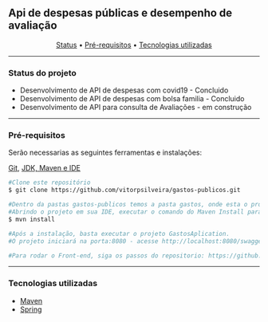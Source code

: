 ## Api de despesas públicas e desempenho de avaliação

<p align="center">
 <a href="#status">Status</a> •
 <a href="#pre-requisitos">Pré-requisitos</a> • 
 <a href="#tecnologias">Tecnologias utilizadas</a>
</p>

------------

<h3 id="status"> Status do projeto </h3>

- Desenvolvimento de API de despesas com covid19 - Concluido
- Desenvolvimento de API de despesas com bolsa familia - Concluido
- Desenvolvimento de API para consulta de Avaliações - em construção

------------

<h3 id="pre-requisitos"> Pré-requisitos </h3>
Serão necessarias as seguintes ferramentas e instalações:

[Git](https://git-scm.com), [JDK, Maven e IDE](https://iteris1.sharepoint.com/:p:/s/decola2020sputnik/EcrAs99D4JRMu0nvril_fbYBON3GF_rIMaBywVdYxgriVQ?e=xV0UAt)


```bash
#Clone este repositório
$ git clone https://github.com/vitorpsilveira/gastos-publicos.git

#Dentro da pastas gastos-publicos temos a pasta gastos, onde esta o projeto.
#Abrindo o projeto em sua IDE, executar o comando do Maven Install para instalação das dependencias
$ mvn install

#Após a instalação, basta executar o projeto GastosAplication.
#O projeto iniciará na porta:8080 - acesse http://localhost:8080/swagger-ui.html#/

#Para rodar o Front-end, siga os passos do repositorio: https://github.com/Danielmtt/despesas-covid-19
```

------------

<h3 id="tecnologias"> Tecnologias utilizadas </h3>

- [Maven](https://maven.apache.org/)
- [Spring](https://spring.io/)
